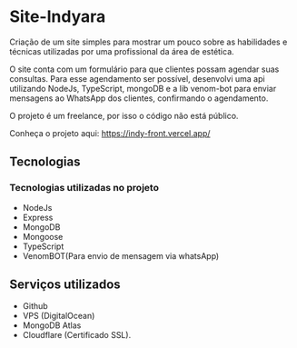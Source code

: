 # Site-Indyara

Criação de um site simples para mostrar um pouco sobre as habilidades e técnicas utilizadas por uma profissional da área de estética.

O site conta com um formulário para que clientes possam agendar suas consultas. Para esse agendamento ser possível, desenvolvi uma api utilizando NodeJs, TypeScript, mongoDB e a lib venom-bot para enviar mensagens ao WhatsApp dos clientes, confirmando o agendamento.

O projeto é um freelance, por isso o código não está público.

Conheça o projeto aqui: https://indy-front.vercel.app/

## Tecnologias 

### Tecnologias utilizadas no projeto

* NodeJs
* Express
* MongoDB
* Mongoose
* TypeScript
* VenomBOT(Para envio de mensagem via whatsApp)

## Serviços utilizados

* Github
* VPS (DigitalOcean)
* MongoDB Atlas
* Cloudflare (Certificado SSL).

